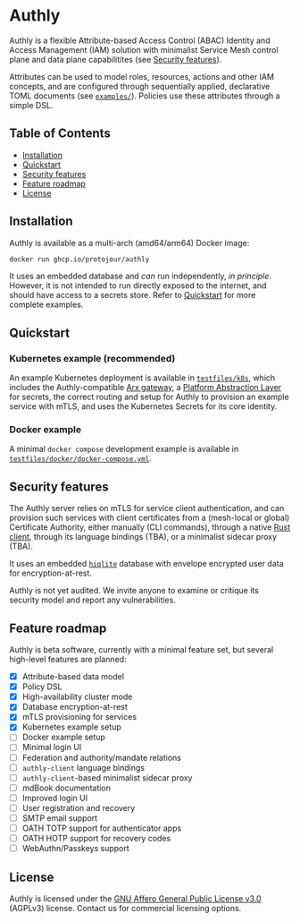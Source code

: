 # Authly

Authly is a flexible Attribute-based Access Control (ABAC) Identity and Access Management (IAM) solution with minimalist Service Mesh control plane and data plane capabilitites (see [Security features](#security-features)).

Attributes can be used to model roles, resources, actions and other IAM concepts, and are configured through sequentially applied, declarative TOML documents (see [`examples/`](examples/)). Policies use these attributes through a simple DSL.

## Table of Contents

- [Installation](#installation)
- [Quickstart](#quickstart)
- [Security features](#security-features)
- [Feature roadmap](#feature-roadmap)
- [License](#license)

## Installation

Authly is available as a multi-arch (amd64/arm64) Docker image:

```bash
docker run ghcp.io/protojour/authly
```

It uses an embedded database and _can_ run independently, _in principle_. However, it is not intended to run directly exposed to the internet, and should have access to a secrets store. Refer to [Quickstart](#quickstart) for more complete examples.

## Quickstart

### Kubernetes example (recommended)

An example Kubernetes deployment is available in [`testfiles/k8s`](testfiles/k8s), which includes the Authly-compatible [Arx gateway](https://github.com/protojour/arx), a [Platform Abstraction Layer](https://github.com/protojour/authly-pal) for secrets, the correct routing and setup for Authly to provision an example service with mTLS, and uses the Kubernetes Secrets for its core identity.

### Docker example

A minimal `docker compose` development example is available in [`testfiles/docker/docker-compose.yml`](testfiles/docker/docker-compose.yml).

## Security features

The Authly server relies on mTLS for service client authentication, and can provision such services with client certificates from a (mesh-local or global) Certificate Authority, either manually (CLI commands), through a native [Rust client](https://crates.io/crates/authly-client), through its language bindings (TBA), or a minimalist sidecar proxy (TBA).

It uses an embedded [`hiqlite`](https://github.com/sebadob/hiqlite) database with envelope encrypted user data for encryption-at-rest.

Authly is not yet audited. We invite anyone to examine or critique its security model and report any vulnerabilities.

## Feature roadmap

Authly is beta software, currently with a minimal feature set, but several high-level features are planned:

- [x] Attribute-based data model
- [x] Policy DSL
- [x] High-availability cluster mode
- [x] Database encryption-at-rest
- [x] mTLS provisioning for services
- [x] Kubernetes example setup
- [ ] Docker example setup
- [ ] Minimal login UI
- [ ] Federation and authority/mandate relations
- [ ] `authly-client` language bindings
- [ ] `authly-client`-based minimalist sidecar proxy
- [ ] mdBook documentation
- [ ] Improved login UI
- [ ] User registration and recovery
- [ ] SMTP email support
- [ ] OATH TOTP support for authenticator apps
- [ ] OATH HOTP support for recovery codes
- [ ] WebAuthn/Passkeys support

## License

Authly is licensed under the [GNU Affero General Public License v3.0](LICENSE) (AGPLv3) license. Contact us for commercial licensing options.
